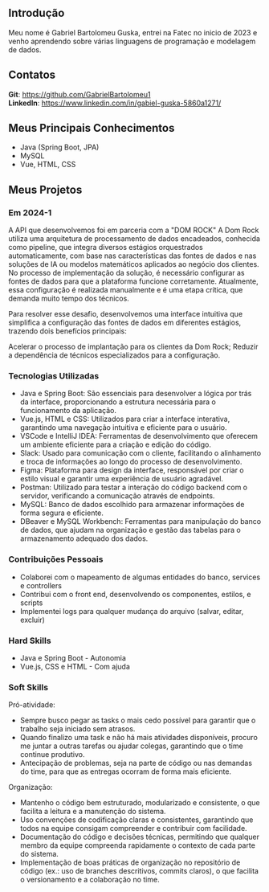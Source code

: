 ## Introdução

Meu nome é Gabriel Bartolomeu Guska, entrei na Fatec no inicio de 2023 e venho aprendendo sobre várias linguagens de programação e modelagem de dados.

## Contatos

**Git**: https://github.com/GabrielBartolomeu1
<br>
**LinkedIn**: https://www.linkedin.com/in/gabiel-guska-5860a1271/

## Meus Principais Conhecimentos
- Java (Spring Boot, JPA)
- MySQL
- Vue, HTML, CSS

## Meus Projetos

### Em 2024-1
A API que desenvolvemos foi em parceria com a "DOM ROCK"
A Dom Rock utiliza uma arquitetura de processamento de dados encadeados, conhecida como pipeline, que integra diversos estágios orquestrados automaticamente, com base nas características das fontes de dados e nas soluções de IA ou modelos matemáticos aplicados ao negócio dos clientes. No processo de implementação da solução, é necessário configurar as fontes de dados para que a plataforma funcione corretamente. Atualmente, essa configuração é realizada manualmente e é uma etapa crítica, que demanda muito tempo dos técnicos.

Para resolver esse desafio, desenvolvemos uma interface intuitiva que simplifica a configuração das fontes de dados em diferentes estágios, trazendo dois benefícios principais:

Acelerar o processo de implantação para os clientes da Dom Rock;
Reduzir a dependência de técnicos especializados para a configuração.

### Tecnologias Utilizadas
- Java e Spring Boot: São essenciais para desenvolver a lógica por trás da interface, proporcionando a estrutura necessária para o funcionamento da aplicação.
- Vue.js, HTML e CSS: Utilizados para criar a interface interativa, garantindo uma navegação intuitiva e eficiente para o usuário.
- VSCode e IntelliJ IDEA: Ferramentas de desenvolvimento que oferecem um ambiente eficiente para a criação e edição do código.
- Slack: Usado para comunicação com o cliente, facilitando o alinhamento e troca de informações ao longo do processo de desenvolvimento.
- Figma: Plataforma para design da interface, responsável por criar o estilo visual e garantir uma experiência de usuário agradável.
- Postman: Utilizado para testar a interação do código backend com o servidor, verificando a comunicação através de endpoints.
- MySQL: Banco de dados escolhido para armazenar informações de forma segura e eficiente.
- DBeaver e MySQL Workbench: Ferramentas para manipulação do banco de dados, que ajudam na organização e gestão das tabelas para o armazenamento adequado dos dados.

### Contribuições Pessoais

- Colaborei com o mapeamento de algumas entidades do banco, services e controllers
- Contribui com o front end, desenvolvendo os componentes, estilos, e scripts
- Implementei logs para qualquer mudança do arquivo (salvar, editar, excluir)

### Hard Skills
- Java e Spring Boot - Autonomia
- Vue.js, CSS e HTML - Com ajuda

### Soft Skills

Pró-atividade:

- Sempre busco pegar as tasks o mais cedo possível para garantir que o trabalho seja iniciado sem atrasos.
- Quando finalizo uma task e não há mais atividades disponíveis, procuro me juntar a outras tarefas ou ajudar colegas, garantindo que o time continue produtivo.
- Antecipação de problemas, seja na parte de código ou nas demandas do time, para que as entregas ocorram de forma mais eficiente.

Organização:

- Mantenho o código bem estruturado, modularizado e consistente, o que facilita a leitura e a manutenção do sistema.
- Uso convenções de codificação claras e consistentes, garantindo que todos na equipe consigam compreender e contribuir com facilidade.
- Documentação do código e decisões técnicas, permitindo que qualquer membro da equipe compreenda rapidamente o contexto de cada parte do sistema.
- Implementação de boas práticas de organização no repositório de código (ex.: uso de branches descritivos, commits claros), o que facilita o versionamento e a colaboração no time.